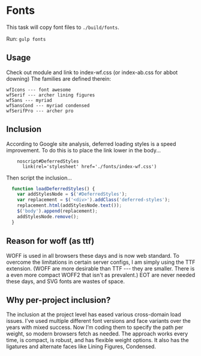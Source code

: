 # Fonts

This task will copy font files to `./build/fonts`.

Run: `gulp fonts`

## Usage

Check out module and link to index-wf.css (or index-ab.css for abbot downing)
The families are defined therein:

    wfIcons --- font awesome
    wfSerif --- archer lining figures
    wfSans --- myriad
    wfSansCond --- myriad condensed
    wfSerifPro --- archer pro

## Inclusion

According to Google site analysis, deferred loading styles is a speed improvement.
To do this is to place the link lower in the body...

```pug
    noscript#DeferredStyles
      link(rel='stylesheet' href='./fonts/index-wf.css')
```

Then script the inclusion...
```js
  function loadDeferredStyles() {
    var addStylesNode = $('#DeferredStyles');
    var replacement = $('<div>').addClass('deferred-styles');
    replacement.html(addStylesNode.text());
    $('body').append(replacement);
    addStylesNode.remove();
  }
```

## Reason for woff (as ttf)

WOFF is used in all browsers these days and is now web standard.
To overcome the limitations in certain server configs, I am simply using the TTF extension.
(WOFF are more desirable than TTF --- they are smaller.
There is a even more compact WOFF2 that isn't as prevalent.) EOT are never needed these days, and SVG fonts are wastes of space.

## Why per-project inclusion?

The inclusion at the project level has eased various cross-domain load issues.
I've used multiple different font versions and face variants over the years with mixed success.
Now I’m coding them to specify the path per weight, so modern browsers fetch as needed.
The approach works every time, is compact, is robust, and has flexible weight options.
It also has the ligatures and alternate faces like Lining Figures, Condensed.
